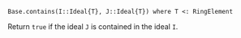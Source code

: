 ```
Base.contains(I::Ideal{T}, J::Ideal{T}) where T <: RingElement
```

Return `true` if the ideal `J` is contained in the ideal `I`.
